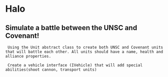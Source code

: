 # Halo

## Simulate a battle between the UNSC and Covenant!

     Using the Unit abstract class to create both UNSC and Covenant units that will battle each other. All units should have a name, health and alliance properties.

     Create a vehicle interface (IVehicle) that will add special abilities(shoot cannon, transport units)


